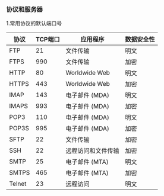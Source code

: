 ### 协议和服务器

1.常用协议的默认端口号


| 协议     | TCP端口 | 应用程序                        | 数据安全性 |
|---------|---------|---------------------------------|------------|
| FTP     | 21      | 文件传输                         | 明文       |
| FTPS    | 990     | 文件传输                         | 加密       |
| HTTP    | 80      | Worldwide Web                        | 明文       |
| HTTPS   | 443     | Worldwide Web                         | 加密       |
| IMAP    | 143     | 电子邮件 (MDA)                   | 明文       |
| IMAPS   | 993     | 电子邮件 (MDA)                   | 加密       |
| POP3    | 110     | 电子邮件 (MDA)                   | 明文       |
| POP3S   | 995     | 电子邮件 (MDA)                   | 加密       |
| SFTP    | 22      | 文件传输                         | 加密       |
| SSH     | 22      | 远程访问和文件传输               | 加密       |
| SMTP    | 25      | 电子邮件 (MTA)                   | 明文       |
| SMTPS   | 465     | 电子邮件 (MTA)                   | 加密       |
| Telnet  | 23      | 远程访问                         | 明文       |
